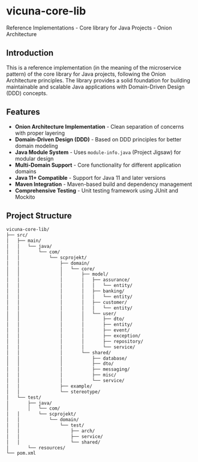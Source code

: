 # vicuna-core-lib

Reference Implementations - Core library for Java Projects - Onion Architecture

## Introduction

This is a reference implementation (in the meaning of the microservice pattern) of the core library for Java projects, following the Onion Architecture principles. The library provides a solid foundation for building maintainable and scalable Java applications with Domain-Driven Design (DDD) concepts.

## Features

* **Onion Architecture Implementation** - Clean separation of concerns with proper layering
* **Domain-Driven Design (DDD)** - Based on DDD principles for better domain modeling
* **Java Module System** - Uses `module-info.java` (Project Jigsaw) for modular design
* **Multi-Domain Support** - Core functionality for different application domains
* **Java 11+ Compatible** - Support for Java 11 and later versions
* **Maven Integration** - Maven-based build and dependency management
* **Comprehensive Testing** - Unit testing framework using JUnit and Mockito

## Project Structure

```bash
vicuna-core-lib/
├── src/
│   ├── main/
│   │   └── java/
│   │       └── com/
│   │           └── scprojekt/
│   │               ├── domain/
│   │               │   └── core/
│   │               │       ├── model/
│   │               │       │   ├── assurance/
│   │               │       │   │   └── entity/
│   │               │       │   ├── banking/
│   │               │       │   │   └── entity/
│   │               │       │   ├── customer/
│   │               │       │   │   └── entity/
│   │               │       │   └── user/
│   │               │       │       ├── dto/
│   │               │       │       ├── entity/
│   │               │       │       ├── event/
│   │               │       │       ├── exception/
│   │               │       │       ├── repository/
│   │               │       │       └── service/
│   │               │       └── shared/
│   │               │           ├── database/
│   │               │           ├── dto/
│   │               │           ├── messaging/
│   │               │           ├── misc/
│   │               │           └── service/
│   │               ├── example/
│   │               └── stereotype/
│   └── test/
│       ├── java/
│       │   └── com/
│   │       └── scprojekt/
│   │           └── domain/
│   │               └── test/
│   │                   ├── arch/
│   │                   ├── service/
│   │                   └── shared/
│       └── resources/
└── pom.xml
```
